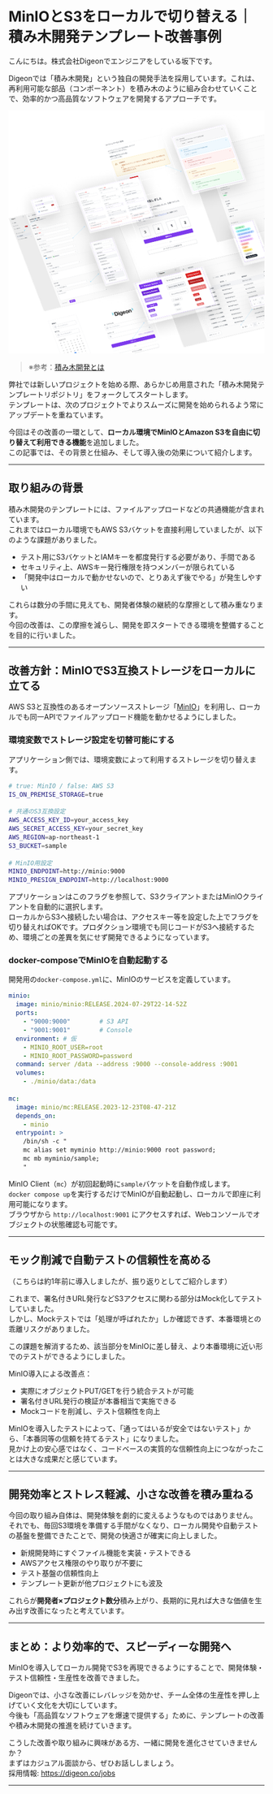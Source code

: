 # MinIOとS3をローカルで切り替える｜積み木開発テンプレート改善事例

こんにちは。株式会社Digeonでエンジニアをしている坂下です。

Digeonでは「積み木開発」という独自の開発手法を採用しています。これは、再利用可能な部品（コンポーネント）を積み木のように組み合わせていくことで、効率的かつ高品質なソフトウェアを開発するアプローチです。

![積み木開発のイメージ画像](../images/tsumiki-development.png)
> ※参考：[積み木開発とは](https://note.com/digeon/n/ne4c6d6f00b29)

弊社では新しいプロジェクトを始める際、あらかじめ用意された「積み木開発テンプレートリポジトリ」をフォークしてスタートします。  
テンプレートは、次のプロジェクトでよりスムーズに開発を始められるよう常にアップデートを重ねています。

今回はその改善の一環として、**ローカル環境でMinIOとAmazon S3を自由に切り替えて利用できる機能**を追加しました。  
この記事では、その背景と仕組み、そして導入後の効果について紹介します。

---

## 取り組みの背景

積み木開発のテンプレートには、ファイルアップロードなどの共通機能が含まれています。  
これまではローカル環境でもAWS S3バケットを直接利用していましたが、以下のような課題がありました。

- テスト用にS3バケットとIAMキーを都度発行する必要があり、手間である
- セキュリティ上、AWSキー発行権限を持つメンバーが限られている
- 「開発中はローカルで動かせないので、とりあえず後でやる」が発生しやすい

これらは数分の手間に見えても、開発者体験の継続的な摩擦として積み重なります。  
今回の改善は、この摩擦を減らし、開発を即スタートできる環境を整備することを目的に行いました。

---

## 改善方針：MinIOでS3互換ストレージをローカルに立てる

AWS S3と互換性のあるオープンソースストレージ「[MinIO](https://www.min.io/)」を利用し、ローカルでも同一APIでファイルアップロード機能を動かせるようにしました。

### 環境変数でストレージ設定を切替可能にする
アプリケーション側では、環境変数によって利用するストレージを切り替えます。

```bash
# true: MinIO / false: AWS S3
IS_ON_PREMISE_STORAGE=true 

# 共通のS3互換設定
AWS_ACCESS_KEY_ID=your_access_key
AWS_SECRET_ACCESS_KEY=your_secret_key
AWS_REGION=ap-northeast-1
S3_BUCKET=sample

# MinIO用設定
MINIO_ENDPOINT=http://minio:9000
MINIO_PRESIGN_ENDPOINT=http://localhost:9000
```

アプリケーションはこのフラグを参照して、S3クライアントまたはMinIOクライアントを自動的に選択します。  
ローカルからS3へ接続したい場合は、アクセスキー等を設定した上でフラグを切り替えればOKです。プロダクション環境でも同じコードがS3へ接続するため、環境ごとの差異を気にせず開発できるようになっています。

### docker-composeでMinIOを自動起動する

開発用の`docker-compose.yml`に、MinIOのサービスを定義しています。  

```yaml
minio:
  image: minio/minio:RELEASE.2024-07-29T22-14-52Z
  ports:
    - "9000:9000"        # S3 API
    - "9001:9001"        # Console
  environment: # 仮
    - MINIO_ROOT_USER=root
    - MINIO_ROOT_PASSWORD=password
  command: server /data --address :9000 --console-address :9001
  volumes:
    - ./minio/data:/data

mc:
  image: minio/mc:RELEASE.2023-12-23T08-47-21Z
  depends_on:
    - minio
  entrypoint: >
    /bin/sh -c "
    mc alias set myminio http://minio:9000 root password;
    mc mb myminio/sample;
    "
```

MinIO Client（`mc`）が初回起動時に`sample`バケットを自動作成します。  
`docker compose up`を実行するだけでMinIOが自動起動し、ローカルで即座に利用可能になります。  
ブラウザから `http://localhost:9001` にアクセスすれば、Webコンソールでオブジェクトの状態確認も可能です。

---

## モック削減で自動テストの信頼性を高める

（こちらは約1年前に導入しましたが、振り返りとしてご紹介します）

これまで、署名付きURL発行などS3アクセスに関わる部分はMock化してテストしていました。  
しかし、Mockテストでは「処理が呼ばれたか」しか確認できず、本番環境との乖離リスクがありました。

この課題を解消するため、該当部分をMinIOに差し替え、より本番環境に近い形でのテストができるようにしました。

MinIO導入による改善点：
- 実際にオブジェクトPUT/GETを行う統合テストが可能
- 署名付きURL発行の検証が本番相当で実施できる
- Mockコードを削減し、テスト信頼性を向上

MinIOを導入したテストによって、「通ってはいるが安全ではないテスト」から、「本番同等の信頼を持てるテスト」になりました。  
見かけ上の安心感ではなく、コードベースの実質的な信頼性向上につながったことは大きな成果だと感じています。

---

## 開発効率とストレス軽減、小さな改善を積み重ねる

今回の取り組み自体は、開発体験を劇的に変えるようなものではありません。  
それでも、毎回S3環境を準備する手間がなくなり、ローカル開発や自動テストの基盤を整備できたことで、開発の快適さが確実に向上しました。

- 新規開発時にすぐファイル機能を実装・テストできる
- AWSアクセス権限のやり取りが不要に
- テスト基盤の信頼性向上
- テンプレート更新が他プロジェクトにも波及

これらが**開発者×プロジェクト数分**積み上がり、長期的に見れば大きな価値を生み出す改善になったと考えています。

---

## まとめ：より効率的で、スピーディーな開発へ
MinIOを導入してローカル開発でS3を再現できるようにすることで、開発体験・テスト信頼性・生産性を改善できました。

Digeonでは、小さな改善にレバレッジを効かせ、チーム全体の生産性を押し上げていく文化を大切にしています。  
今後も「高品質なソフトウェアを爆速で提供する」ために、テンプレートの改善や積み木開発の推進を続けていきます。  

こうした改善や取り組みに興味がある方、一緒に開発を進化させていきませんか？  
まずはカジュアル面談から、ぜひお話ししましょう。  
採用情報: https://digeon.co/jobs

---
